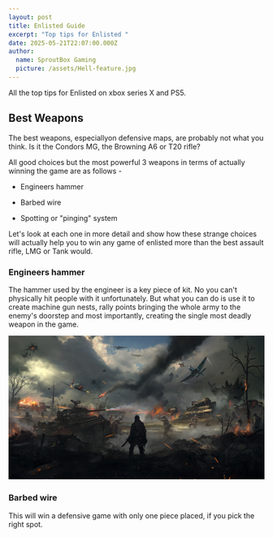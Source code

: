 ```yaml
---
layout: post
title: Enlisted Guide
excerpt: "Top tips for Enlisted "
date: 2025-05-21T22:07:00.000Z
author:
  name: SproutBox Gaming
  picture: /assets/Hell-feature.jpg
---
```

All the top tips for Enlisted on xbox series X and PS5.

## Best Weapons

The best weapons, especiallyon defensive maps, are probably not what you think. Is it the Condors MG, the Browning A6 or T20 rifle?

All good choices but the most powerful 3 weapons in terms of actually winning the game are as follows -

*   Engineers hammer
    
*   Barbed wire
    
*   Spotting or "pinging" system
    

Let's look at each one in more detail and show how these strange choices will actually help you to win any game of enlisted more than the best assault rifle, LMG or Tank would.

### Engineers hammer

The hammer used by the engineer is a key piece of kit. No you can't physically hit people with it unfortunately. But what you can do is use it to create machine gun nests, rally points bringing the whole army to the enemy's doorstep and most importantly, creating the single most deadly weapon in the game.

![](/assets/Hell-feature.jpg)

### Barbed wire

This will win a defensive game with only one piece placed, if you pick the right spot.
